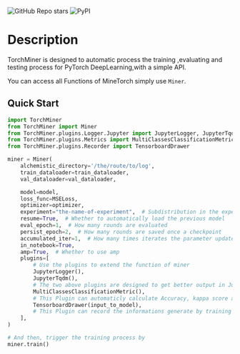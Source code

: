 ![GitHub Repo stars](https://img.shields.io/github/stars/InEase/TorchMiner) ![PyPI](https://img.shields.io/pypi/v/torchminer)
# Description

TorchMiner is designed to automatic process the training ,evaluating and testing process for PyTorch DeepLearning,with a simple API.

You can access all Functions of MineTorch simply use `Miner`.

## Quick Start

```python
import TorchMiner
from TorchMiner import Miner
from TorchMiner.plugins.Logger.Jupyter import JupyterLogger, JupyterTqdm
from TorchMiner.plugins.Metrics import MultiClassesClassificationMetric
from TorchMiner.plugins.Recorder import TensorboardDrawer

miner = Miner(
    alchemistic_directory='/the/route/to/log', 
    train_dataloader=train_dataloader, 
    val_dataloader=val_dataloader,  

    model=model, 
    loss_func=MSELoss,  
    optimizer=optimizer,  
    experiment="the-name-of-experiment",  # Subdistribution in the experimental directory
    resume=True,  # Whether to automatically load the previous model
    eval_epoch=1,  # How many rounds are evaluated
    persist_epoch=2,  # How many rounds are saved once a checkpoint
    accumulated_iter=1,  # How many times iterates the parameter update after accumulation
    in_notebook=True,
    amp=True,  # Whether to use amp
    plugins=[
        # Use the plugins to extend the function of miner
        JupyterLogger(),
        JupyterTqdm(),
        # The two above plugins are designed to get better output in Jupyter Enviroment
        MultiClassesClassificationMetric(),
        # This Plugin can automaticly calculate Accuracy, kappa score and Confusion Matrix in Classification problems.
        TensorboardDrawer(input_to_model),
        # This Plugin can record the informations generate by training process or by other plugins in Tensorboard.
    ],
)

# And then, trigger the training process by
miner.train()
